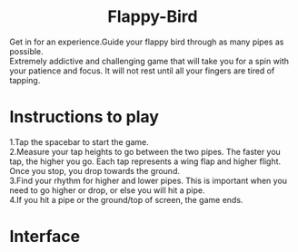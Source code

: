 <h1 align="center">Flappy-Bird</h1>
Get in for an experience.Guide your flappy bird through as many pipes as possible.<br />
Extremely addictive and challenging game that will take you for a spin with your patience and focus. It will not rest until all your fingers are tired of tapping.

# Instructions to play
1.Tap the spacebar to start the game.<br />
2.Measure your tap heights to go between the two pipes.
The faster you tap, the higher you go. Each tap represents a wing flap and higher flight. Once you stop, you drop towards the ground.<br />
3.Find your rhythm for higher and lower pipes. This is important when you need to go higher or drop, or else you will hit a pipe.<br />
4.If you hit a pipe or the ground/top of screen, the game ends.<br />


# Interface
